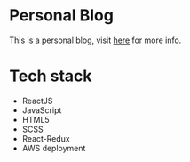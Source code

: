 # Personal Blog

This is a personal blog, visit [here](https://simonchow.dev) for more info.

# Tech stack
 * ReactJS
 * JavaScript
 * HTML5
 * SCSS
 * React-Redux
 * AWS deployment

